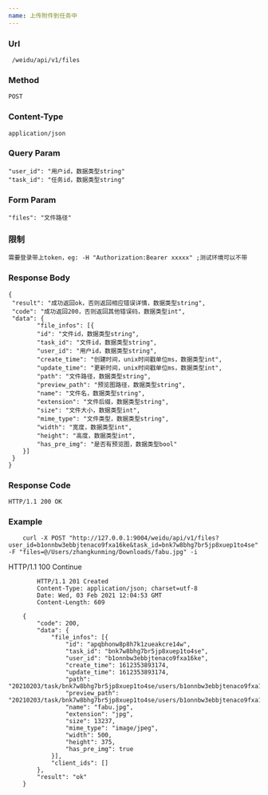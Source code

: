 ```yaml
---
name: 上传附件到任务中
---
```


### Url
     /weidu/api/v1/files
    
### Method
    POST

### Content-Type
    application/json    

### Query Param
    "user_id": "用户id，数据类型string"
    "task_id": "任务id，数据类型string"

### Form Param
    "files": "文件路径"    

### 限制
    需要登录带上token，eg: -H "Authorization:Bearer xxxxx" ;测试环境可以不带

### Response Body
   
    {
     "result": "成功返回ok，否则返回相应错误详情，数据类型string",
     "code": "成功返回200，否则返回其他错误码，数据类型int",
	 "data": {
     		"file_infos": [{
     		"id": "文件id，数据类型string",
            "task_id": "文件id，数据类型string",
     		"user_id": "用户id，数据类型string",
     		"create_time": "创建时间，unix时间戳单位ms，数据类型int",
     		"update_time": "更新时间，unix时间戳单位ms，数据类型int",
     		"path": "文件路径，数据类型string",
            "preview_path": "预览图路径，数据类型string",
     		"name": "文件名，数据类型string",
     		"extension": "文件后缀，数据类型string",
     		"size": "文件大小，数据类型int",
     		"mime_type": "文件类型，数据类型string",
            "width": "宽度，数据类型int",
            "height": "高度，数据类型int",
            "has_pre_img": "是否有预览图，数据类型bool"
     	}]
     }
    }
### Response Code
    HTTP/1.1 200 OK

### Example

        curl -X POST "http://127.0.0.1:9004/weidu/api/v1/files?user_id=b1onnbw3ebbjtenaco9fxa16ke&task_id=bnk7w8bhg7br5jp8xuep1to4se" -F "files=@/Users/zhangkunming/Downloads/fabu.jpg" -i
HTTP/1.1 100 Continue

            HTTP/1.1 201 Created
            Content-Type: application/json; charset=utf-8
            Date: Wed, 03 Feb 2021 12:04:53 GMT
            Content-Length: 609

        {
            "code": 200,
            "data": {
                "file_infos": [{
                    "id": "apqbhonw8p8h7k1zueakcre14w",
                    "task_id": "bnk7w8bhg7br5jp8xuep1to4se",
                    "user_id": "b1onnbw3ebbjtenaco9fxa16ke",
                    "create_time": 1612353893174,
                    "update_time": 1612353893174,
                    "path": "20210203/task/bnk7w8bhg7br5jp8xuep1to4se/users/b1onnbw3ebbjtenaco9fxa16ke/apqbhonw8p8h7k1zueakcre14w/fabu.jpg",
                    "preview_path": "20210203/task/bnk7w8bhg7br5jp8xuep1to4se/users/b1onnbw3ebbjtenaco9fxa16ke/apqbhonw8p8h7k1zueakcre14w/fabu_preview.jpg",
                    "name": "fabu.jpg",
                    "extension": "jpg",
                    "size": 13237,
                    "mime_type": "image/jpeg",
                    "width": 500,
                    "height": 375,
                    "has_pre_img": true
                }],
                "client_ids": []
            },
            "result": "ok"
        }